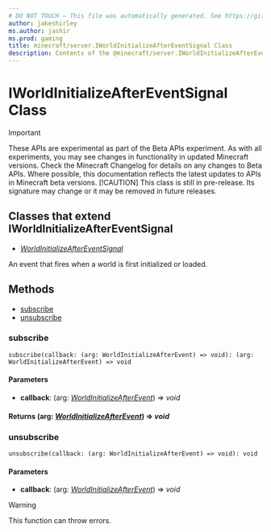 ```yaml
---
# DO NOT TOUCH — This file was automatically generated. See https://github.com/mojang/minecraftapidocsgenerator to modify descriptions, examples, etc.
author: jakeshirley
ms.author: jashir
ms.prod: gaming
title: minecraft/server.IWorldInitializeAfterEventSignal Class
description: Contents of the @minecraft/server.IWorldInitializeAfterEventSignal class.
---
```

# IWorldInitializeAfterEventSignal Class
>[!IMPORTANT]
>These APIs are experimental as part of the Beta APIs experiment. As with all experiments, you may see changes in functionality in updated Minecraft versions. Check the Minecraft Changelog for details on any changes to Beta APIs. Where possible, this documentation reflects the latest updates to APIs in Minecraft beta versions.
> [!CAUTION]
> This class is still in pre-release.  Its signature may change or it may be removed in future releases.

## Classes that extend IWorldInitializeAfterEventSignal
- [*WorldInitializeAfterEventSignal*](WorldInitializeAfterEventSignal.md)

An event that fires when a world is first initialized or loaded.

## Methods
- [subscribe](#subscribe)
- [unsubscribe](#unsubscribe)

### **subscribe**
`
subscribe(callback: (arg: WorldInitializeAfterEvent) => void): (arg: WorldInitializeAfterEvent) => void
`

#### **Parameters**
- **callback**: (arg: [*WorldInitializeAfterEvent*](WorldInitializeAfterEvent.md)) => *void*

#### **Returns** (arg: [*WorldInitializeAfterEvent*](WorldInitializeAfterEvent.md)) => *void*

### **unsubscribe**
`
unsubscribe(callback: (arg: WorldInitializeAfterEvent) => void): void
`

#### **Parameters**
- **callback**: (arg: [*WorldInitializeAfterEvent*](WorldInitializeAfterEvent.md)) => *void*

> [!WARNING]
> This function can throw errors.
